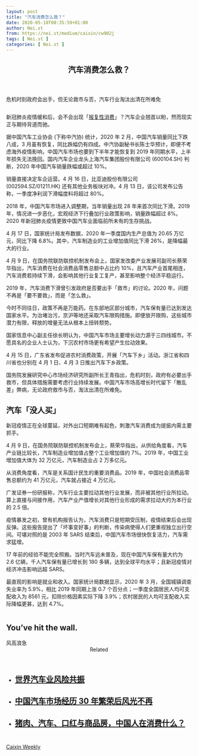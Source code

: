 ```yaml
---
layout: post
title: "汽车消费怎么救？"
date: 2020-05-10T08:35:59+01:00
author: Nei.st
from: https://nei.st/medium/caixin/cw902j
tags: [ Nei.st ]
categories: [ Nei.st ]
---
```


<article class="post-19763 post type-post status-publish format-standard hentry category-caixin" id="post-19763"> <header class="page-header medium Archives"><div class="page-header__image"></div><div class="page-header__content"><h1 class="page-title text-align-center">汽车消费怎么救？</h1></div> </header><div class="entry-content aesop-entry-content" id="post-19763-content"><link as="font" crossorigin="anonymous" href="//cdn.jsdelivr.net/gh/0nd1jyU39XQ/_/glyph/font-face/0uIzqoZjSuJfvSBnvgXTcApMtcVhMcpr.woff" rel="preload" type="font/woff"/><link as="font" crossorigin="anonymous" href="//cdn.jsdelivr.net/gh/0nd1jyU39XQ/_/glyph/font-face/1sTnSLZWDKucPX6SAk.woff" rel="preload" type="font/woff"/><p class="blog-post__description">危机时刻政府会出手，但无论救市与否，汽车行业淘汰出清在所难免</p><span id="more-19763"></span><div class="container large img edge"><div class="aspectRatioPlaceholder"><div class="progressiveMedia" data-height="1160" data-width="2000"> <img alt="" class="progressiveMedia-image lazyload" data-src="https://cdn.jsdelivr.net/gh/0nd1jyU39XQ/_/img/1/it6KNm4qt0X0.jpg" src="https://cdn.jsdelivr.net/gh/0nd1jyU39XQ/_/img/1/it6KNm4qt0X0.jpg"/></div></div></div><p>新冠肺炎疫情缓和后，会不会出现「<a href="https://nei.st/medium/initium/luming-interview-consumption">报复性消费</a>」？汽车企业翘首以盼，然而现实正与期待背道而驰。</p><p>据中国汽车工业协会 (下称中汽协) 统计，2020 年 2 月，中国汽车销量同比下跌八成，3 月虽有恢复，同比跌幅仍有四成。中汽协副秘书长陈士华预计，即便不考虑海外疫情影响，中国汽车市场也要到下半年才能恢复到 2019 年同期水平，上半年损失无法挽回。国内汽车企业龙头上海汽车集团股份有限公司 (600104.SH) 判断，2020 年中国汽车销量跌幅或超过 10%。</p><p>销量直接决定车企运营。4 月 16 日，比亚迪股份有限公司 (002594.SZ/01211.HK) 还有其他业务板块对冲。4 月 13 日，该公司发布公告称，一季度净利润下滑幅度料将超过 80%。</p><p>2018 年，中国汽车市场进入调整期，当年销量出现 28 年来首次同比下滑。2019 年，情况进一步恶化，宏观经济下行叠加行业政策影响，销量跌幅超过 8%。2020 年新冠肺炎疫情更致中国汽车业面临前所未有的生存挑战。</p><p>4 月 17 日，国家统计局发布数据，2020 年一季度国内生产总值为 20.65 万亿元，同比下降 6.8%。其中，汽车制造业的工业增加值同比下滑 26%，是降幅最大的行业。</p><div class="code-block code-block-1" style="margin: 8px 0; clear: both;"><div class="container ads_KbHEVhh8Rw"><div class="card card--blog post-sidebar"><div class="card-body"><div class="logo_ngcontent-kty-0"> </div><div class="iframe-blocker U6XAMK63Vh00WqvF2BacIQ"><div class="background-h60B"> </div><div class="WumZiPCS4MeMw4pxQ"> </div></div></div><div class="card-footer"><div class="card-footer-wrapper" layout="row bottom-left"></div></div></div></div></div><p>4 月 9 日，在国务院联防联控机制发布会上，国家发改委产业发展司副司长蔡荣华指出，汽车消费在社会消费品零售总额中占比约 10%，且汽车产业首尾相连，汽车消费若持续下滑，会影响其他行业复工复产，甚至影响整个经济平稳运行。</p><p>2019 年，汽车消费下滑曾引发政府是否要出手「救市」的讨论。2020 年，问题不再是「要不要救」，而是「怎么救」。</p><p>今时不同往日，政策不再是万能药。在东部地区部分城市，汽车保有量已达到发达国家水平。为治堵治污，京沪等地还采取汽车限购措施。即便放开限购，这些城市潜力有限，释放的增量无法从根本上扭转颓势。</p><p>国家信息中心副主任徐长明认为，中国汽车市场主要增长动力源于三四线城市。不愿具名的企业人士认为，下沉农村市场更有希望产生拉动效果。</p><p>4 月 15 日，广东省发布促进农村消费政策，开展「汽车下乡」活动。浙江省和四川省也分别在 4 月 1 日、4 月 3 日推出汽车下乡政策。</p><p>国务院发展研究中心市场经济研究所副所长王青指出，危机时刻，政府有必要出手救市，但具体措施需要考虑行业持续发展。中国汽车市场高增长时代留下「散乱差」弊病，无论政府救市与否，淘汰出清在所难免。</p><div class="code-block code-block-1" style="margin: 8px 0; clear: both;"><div class="container ads_KbHEVhh8Rw"><div class="card card--blog post-sidebar"><div class="card-body"><div class="logo_ngcontent-kty-0"> </div><div class="iframe-blocker U6XAMK63Vh00WqvF2BacIQ"><div class="background-h60B"> </div><div class="WumZiPCS4MeMw4pxQ"> </div></div></div><div class="card-footer"><div class="card-footer-wrapper" layout="row bottom-left"></div></div></div></div></div><h2>汽车「没人买」</h2><p>新冠疫情正在全球蔓延，对外出口短期难有起色，刺激汽车消费成为提振内需主要抓手。</p><p>4 月 9 日，在国务院联防联控机制发布会上，蔡荣华指出，从供给角度看，汽车产业链比较长，汽车制造业增加值占整个工业增加值约 7%。2019 年，中国工业增加值大体为 32 万亿元，汽车制造业占 2 万多亿元。</p><p>从消费角度看，汽车是关系国计民生的重要消费品。2019 年，中国社会消费品零售总额约为 41 万亿元，汽车就占接近 4 万亿元。</p><p>广发证券一份研报称，汽车行业主要拉动其他行业发展，而非被其他行业所拉动。算上直接与间接作用，汽车产业产值增长对其他行业形成的需求拉动大约为本行业的 2.5 倍。</p><p>疫情暴发之初，曾有机构报告认为，汽车消费只是短期受压制，疫情结束后会出现反弹。这些报告提出了「坏事变好事」的判断，传染病使得人们更重视独立出行空间。可堪对照的是 2003 年 SARS 结束后，中国汽车市场很快恢复活力，汽车需求猛增。</p><p>17 年前的经验不能完全照搬。当时汽车远未普及，现在中国汽车保有量大约为 2.6 亿辆，千人汽车保有量已增长到 180 多辆，达到全球平均水平；且新冠疫情对经济冲击影响远超 SARS。</p><div class="code-block code-block-1" style="margin: 8px 0; clear: both;"><div class="container ads_KbHEVhh8Rw"><div class="card card--blog post-sidebar"><div class="card-body"><div class="logo_ngcontent-kty-0"> </div><div class="iframe-blocker U6XAMK63Vh00WqvF2BacIQ"><div class="background-h60B"> </div><div class="WumZiPCS4MeMw4pxQ"> </div></div></div><div class="card-footer"><div class="card-footer-wrapper" layout="row bottom-left"></div></div></div></div></div><p>最直观的影响是就业和收入。国家统计局数据显示，2020 年 3 月，全国城镇调查失业率为 5.9%，相比 2019 年同期上涨 0.7 个百分点；一季度全国居民人均可支配收入为 8561 元，扣除价格因素实际下降 3.9%；农村居民的人均可支配收入实际降幅更甚，达到 4.7%。</p><div class="aesop-content-comp-wrap aesop-content-comp-columns-1" id="aesop-content-component"><div class="container img gfw edge"><div class="BarrierFailsafe__fullBarrier___2bFWd"><div class="aspectRatioPlaceholder nykpaywall"><div class="progressiveMedia" data-height="880" data-width="1040"> <img alt="" class="progressiveMedia-image lazyload" data-src="https://cdn.jsdelivr.net/gh/0nd1jyU39XQ/_/img/1/full-desktop@2x.png" src="https://cdn.jsdelivr.net/gh/0nd1jyU39XQ/_/img/1/full-desktop@2x.png"/></div></div><h1 class="BarrierFailsafe__header___1VGQh">You’ve hit the wall.</h1><div class="BarrierFailsafe__body___2hQxl">风高浪急 <a class="wdAUwEkxSXQjBoQ" href="https://nei.st/medium/j2c6srlbezlceyrdintsxq" rel="noopener noreferrer nofollow" target="_blank"><span class="svgIcon svgIcon--questionMark svgIcon--19px"></span></a></div></div></div></div><section class="jsx-1092709871 collection"> <header class="jsx-1092709871 container"> <span class="jsx-65431776 text-icon text-right size-md spacing-xxtight weight-medium"> <span class="jsx-65431776 text"><span class="jsx-1092709871">Related</span></span></span> </header><ul class="jsx-1092709871 collection-list"><li class="jsx-1092709871"> <section class="jsx-2013367371 container"><div class="jsx-2013367371 content no-cover type-collection"><div class="jsx-2013367371 left"> <a class="jsx-2013367371" href="https://nei.st/medium/caixin/cw898c"><h2 class="jsx-2996311878 sidebar">世界汽车业风险共振</h2></a></div></div> </section></li><li class="jsx-1092709871"> <section class="jsx-2013367371 container"><div class="jsx-2013367371 content no-cover type-collection"><div class="jsx-2013367371 left"> <a class="jsx-2013367371" href="https://nei.st/medium/wsj/chinas-auto-market-stumbles-after-30-year-boom"><h2 class="jsx-2996311878 sidebar">中国汽车市场经历 30 年繁荣后风光不再</h2></a></div></div> </section></li><li class="jsx-1092709871"> <section class="jsx-2013367371 container"><div class="jsx-2013367371 content no-cover type-collection"><div class="jsx-2013367371 left"> <a class="jsx-2013367371" href="https://nei.st/medium/initium/mainland-economic-data-consumption"><h2 class="jsx-2996311878 sidebar">猪肉、汽车、口红与商品房，中国人在消费什么？</h2></a></div></div> </section></li></ul> </section><div class="container qyoLgsBMfk2RyP6PZqEQUQ"><div class="TA9FsqtAclEQEnnC"><a class="q9pBoz6iftkg" href="https://nei.st/medium/caixin?source=cw902"><div class="ISq0AssRMiRdK46s31e1tA"><div class="VBC0sS11TRzyNj7ur4DqLQ"></div></div></a></div></div><div class="code-block code-block-2" style="margin: 8px 0; clear: both;"> <br/><div class="container ads_KbHEVhh8Rw"><div class="card card--blog post-sidebar"><div class="card-body"><div class="logo_ngcontent-kty-0"> </div><div class="iframe-blocker U6XAMK63Vh00WqvF2BacIQ"><div class="background-h60B"> </div><div class="WumZiPCS4MeMw4pxQ"> </div></div></div><div class="card-footer"><div class="card-footer-wrapper" layout="row bottom-left"></div></div></div></div></div></div> <footer class="entry-footer"><div class="categories icon-link"><a href="https://nei.st/category/medium/caixin" rel="category tag">Caixin Weekly</a></div> </footer></article>
